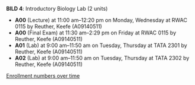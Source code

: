 **BILD 4**: Introductory Biology Lab (2 units)

- **A00** (Lecture) at 11:00 am–12:20 pm on Monday, Wednesday at RWAC 0115 by Reuther, Keefe (A09140511)
- **A00** (Final Exam) at 11:30 am–2:29 pm on Friday at RWAC 0115 by Reuther, Keefe (A09140511)
- **A01** (Lab) at 9:00 am–11:50 am on Tuesday, Thursday at TATA 2301 by Reuther, Keefe (A09140511)
- **A02** (Lab) at 9:00 am–11:50 am on Tuesday, Thursday at TATA 2302 by Reuther, Keefe (A09140511)

[Enrollment numbers over time](./BILD4.tsv)
